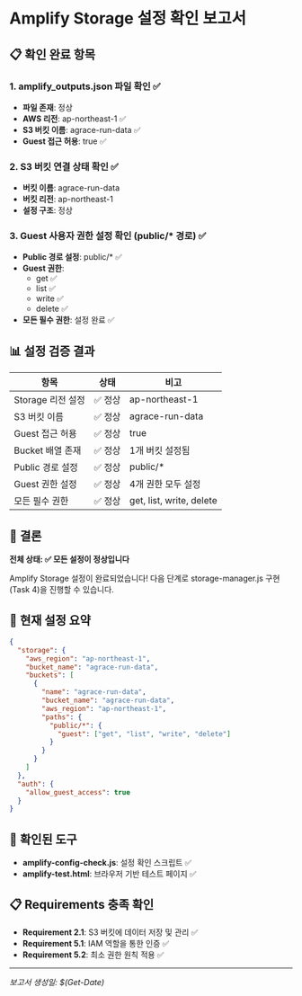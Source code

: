 # Amplify Storage 설정 확인 보고서

## 📋 확인 완료 항목

### 1. amplify_outputs.json 파일 확인 ✅
- **파일 존재**: 정상
- **AWS 리전**: ap-northeast-1 ✅
- **S3 버킷 이름**: agrace-run-data ✅
- **Guest 접근 허용**: true ✅

### 2. S3 버킷 연결 상태 확인 ✅
- **버킷 이름**: agrace-run-data
- **버킷 리전**: ap-northeast-1
- **설정 구조**: 정상

### 3. Guest 사용자 권한 설정 확인 (public/* 경로) ✅
- **Public 경로 설정**: public/* ✅
- **Guest 권한**: 
  - get ✅
  - list ✅
  - write ✅
  - delete ✅
- **모든 필수 권한**: 설정 완료 ✅

## 📊 설정 검증 결과

| 항목 | 상태 | 비고 |
|------|------|------|
| Storage 리전 설정 | ✅ 정상 | ap-northeast-1 |
| S3 버킷 이름 | ✅ 정상 | agrace-run-data |
| Guest 접근 허용 | ✅ 정상 | true |
| Bucket 배열 존재 | ✅ 정상 | 1개 버킷 설정됨 |
| Public 경로 설정 | ✅ 정상 | public/* |
| Guest 권한 설정 | ✅ 정상 | 4개 권한 모두 설정 |
| 모든 필수 권한 | ✅ 정상 | get, list, write, delete |

## 🎉 결론

**전체 상태: ✅ 모든 설정이 정상입니다**

Amplify Storage 설정이 완료되었습니다! 다음 단계로 storage-manager.js 구현 (Task 4)을 진행할 수 있습니다.

## 📝 현재 설정 요약

```json
{
  "storage": {
    "aws_region": "ap-northeast-1",
    "bucket_name": "agrace-run-data",
    "buckets": [
      {
        "name": "agrace-run-data",
        "bucket_name": "agrace-run-data",
        "aws_region": "ap-northeast-1",
        "paths": {
          "public/*": {
            "guest": ["get", "list", "write", "delete"]
          }
        }
      }
    ]
  },
  "auth": {
    "allow_guest_access": true
  }
}
```

## 🔧 확인된 도구

- **amplify-config-check.js**: 설정 확인 스크립트 ✅
- **amplify-test.html**: 브라우저 기반 테스트 페이지 ✅

## 📋 Requirements 충족 확인

- **Requirement 2.1**: S3 버킷에 데이터 저장 및 관리 ✅
- **Requirement 5.1**: IAM 역할을 통한 인증 ✅
- **Requirement 5.2**: 최소 권한 원칙 적용 ✅

---
*보고서 생성일: $(Get-Date)*